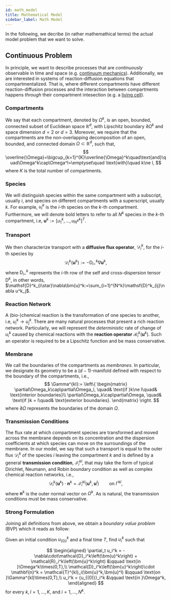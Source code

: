 ```yaml
---
id: math_model
title: Mathematical Model
sidebar_label: Math Model
---
```


In the following, we decribe (in rather mathemathical terms) the actual
model problem that we want to solve.

## Continuous Problem

In principle, we want to describe processes that are *continuously* observable in
time and space (e.g.
[continuum mechanics](https://en.wikipedia.org/wiki/Continuum_mechanics#Concept_of_a_continuum)).
Additionally, we are interested in systems of reaction-diffusion equations that
compartmentalized. That is, where different compartments have different
reaction-diffusion processes and the interaction between compartments happens
*through* their compartment intesection (e.g. a
[living cell](https://en.wikipedia.org/wiki/Cell_(biology))).

### Compartments

We say that each compartment, denoted by $\Omega^k$, is an open, bounded,
connected subset of Euclidean space $\mathbb{R}^d$, with Lipschitz boundary
$\partial\Omega^k$ and space dimension $d=2$ or $d=3$. Moreover, we require
that the compartments are the non-overlapping decomposition of an open, bounded,
and connected domain $\Omega\subset\mathbb{R}^d$, such that,
$$
  \overline{\Omega}=\bigcup_{k=1}^{K}\overline{\Omega}^k\quad\text{and}\quad\Omega^k\cap\Omega^l=\emptyset\quad \text{with}\quad k\ne l,
$$
where $K$ is the total number of compartments.

### Species
We will distinguish species within the same compartment with a subscript,
usually $i$, and species on different compartments with a superscript, usually
$k$. For example, $u_i^k$ is the $i$-th species on the $k$-th compartment.
Furthermore, we will denote bold letters to refer to all $N^k$ species in the
$k$-th compartment, i.e, $\bm{u}^k:=[u^k_1,\dots,u_{N^k}^k]^T$.

### Transport

We then characterize transport with a **diffusive flux operator**,
$\mathcal{D}_i^k$, for the $i$-th species by
$$
\mathcal{D}^k_i\left(\bm{u}^k\right):=-\mathsf{D}^k_{i\star} \nabla \bm{u}^k,
$$
where $\mathsf{D}^k_{i\star}$ represents the $i$-th row of the self and
cross-dispersion tensor $\mathsf{D}^k$, in other words,
$\mathsf{D}^k_{i\star}\nabla\bm{u}^k:=\sum_{i=1}^{N^k}\mathsf{D}^k_{ij}\nabla u^k_j$.

### Reaction Network

A (bio-)chemical reaction is the transformation of one species to another, i.e,
$u_i^k\to u_j^k$. There are many natural processes that present a rich reaction
network. Particularly, we will represent the *deterministic* rate of change of
$u^k_i$ caused by chemical reactions with the **reaction operator**
$\mathcal{R}_i^k\left(\bm{u}^k\right)$. Such an operator is required to be a
Lipschitz function and be mass conservative.

### Membrane

We call the boundaries of the compartments as *membranes*. In particular, we
designate its geometry to be a $(d-1)$-manifold defined with respect to the
boundary of the compartments, i.e.,
$$
\Gamma^{kl}:=
  \left\{
  \begin{matrix}
    \partial\Omega_k\cap\partial\Omega_l, \quad& \text{if }k\ne l\quad& \text{interior boundaries}\\
    \partial\Omega_k\cap\partial\Omega,   \quad& \text{if }k =  l\quad& \text{exterior boundaries}.
  \end{matrix}
  \right.
$$
where $\partial\Omega$ represents the boundaries of the domain $\Omega$.


### Transmission Conditions

The flux rate at which compartment species are transformed and moved across the
membrane depends on its concentration and the dispersion coefficients at
which species can move on the surroundings of the membrane. In our model, we say
that such a transport is equal to the outer flux $\mathcal{D}_i^k$ of the
species $i$ leaving the compartment $k$ and is defined by a general
**transmission condition**, $\mathcal{T}^{kl}_i$, that may take the form of
typical Dirichlet, Neumann, and Robin boundary condition as well as complex
chemical reaction networks, i.e.,
$$
\mathcal{D}_i^{k}\left(\bm{u}^k\right)\cdot\mathbf{n}^k = \mathcal{T}_i^{kl}\left(\bm{u}^k,\bm{u}^l\right)\qquad \text{on }\Gamma^{kl},
$$
where $\mathbf{n}^k$ is the outer normal vector on $\Omega^k$. As is natural,
the transmission conditions must be mass conservative.

### Strong Formulation

Joining all definitions from above, we obtain a *boundary value problem* (BVP)
which it reads as follow:

Given an initial condition ${u_{(0)}}_i^k$ and a final time $T$, find $u_i^k$
such that

$$
\begin{aligned}
\partial_t u_i^k = -\nabla\cdot\mathcal{D}_i^k\left(\bm{u}^k\right) + \mathcal{R}_i^k\left(\bm{u}^k\right) &\qquad \text{in }\Omega^k\times(0,T),\\
\mathcal{D}_i^k\left(\bm{u}^k\right)\cdot \mathbf{n}^k = \mathcal{T}^{kl}_i(\bm{u}^k,\bm{u}^l) &\qquad \text{on }\Gamma^{kl}\times(0,T),\\
u_i^k = {u_{(0)}}_i^k &\qquad \text{in }\Omega^k,
\end{aligned}
$$
for every $k,l=1,\ldots,K$, and $i=1,\ldots,N^k$.
